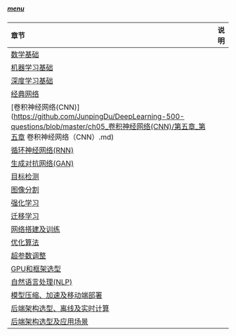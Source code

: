 
##### [menu](https://github.com/JunpingDu/DeepLearning-500-questions)
|章节|说明|
|:-|:-:|
|[数学基础](https://github.com/JunpingDu/DeepLearning-500-questions/blob/master/ch01_数学基础/第一章_数学基础.md)||
|[机器学习基础](https://github.com/JunpingDu/DeepLearning-500-questions/blob/master/ch02_机器学习基础/第二章_机器学习基础.md)||
|[深度学习基础](https://github.com/JunpingDu/DeepLearning-500-questions/blob/master/ch03_深度学习基础/第三章_深度学习基础.md)||
|[经典网络](https://github.com/JunpingDu/DeepLearning-500-questions/blob/master/ch04_经典网络/第四章_经典网络.md)||
|[卷积神经网络(CNN)](https://github.com/JunpingDu/DeepLearning-500-questions/blob/master/ch05_卷积神经网络(CNN)/第五章_第五章 卷积神经网络（CNN）.md)||
|[循环神经网络(RNN)](https://github.com/JunpingDu/DeepLearning-500-questions/blob/master/ch06_循环神经网络(RNN)/第六章_循环神经网络(RNN).md)||
|[生成对抗网络(GAN)](https://github.com/JunpingDu/DeepLearning-500-questions/blob/master/ch07_生成对抗网络(GAN)/第七章_生成对抗网络(GAN).md)||
|[目标检测](https://github.com/JunpingDu/DeepLearning-500-questions/blob/master/ch08_目标检测/第八章_目标检测.md)||
|[图像分割](https://github.com/JunpingDu/DeepLearning-500-questions/blob/master/ch09_图像分割/第九章_图像分割.md)||
|[强化学习](https://github.com/JunpingDu/DeepLearning-500-questions/blob/master/ch10_强化学习/第十章_强化学习.md)||
|[迁移学习](https://github.com/JunpingDu/DeepLearning-500-questions/blob/master/ch11_迁移学习/第十一章_迁移学习.md)||
|[网络搭建及训练](https://github.com/JunpingDu/DeepLearning-500-questions/blob/master/ch12_网络搭建及训练/第十二章_网络搭建及训练.md)||
|[优化算法](https://github.com/JunpingDu/DeepLearning-500-questions/blob/master/ch13_优化算法/第十三章_优化算法.md)||
|[超参数调整](https://github.com/JunpingDu/DeepLearning-500-questions/blob/master/ch14_超参数调整/第十四章_超参数调整.md)||
|[GPU和框架选型](https://github.com/JunpingDu/DeepLearning-500-questions/blob/master/ch15_GPU和框架选型/第十五章_GPU和框架选型.md)||
|[自然语言处理(NLP)](https://github.com/JunpingDu/DeepLearning-500-questions/blob/master/ch16_自然语言处理(NLP)/第十六章_自然语言处理(NLP).md)||
|[模型压缩、加速及移动端部署](https://github.com/JunpingDu/DeepLearning-500-questions/blob/master/ch17_模型压缩、加速及移动端部署/第十七章_模型压缩、加速及移动端部署.md)||
|[后端架构选型、离线及实时计算](https://github.com/JunpingDu/DeepLearning-500-questions/blob/master/ch18_后端架构选型、离线及实时计算/第十八章_后端架构选型、离线及实时计算.md)||
|[后端架构选型及应用场景](https://github.com/JunpingDu/DeepLearning-500-questions/blob/master/ch18_后端架构选型及应用场景/第十九章_后端架构选型及应用场景.md)||
